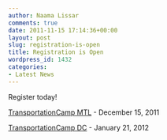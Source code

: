 ```yaml
---
author: Naama Lissar
comments: true
date: 2011-11-15 17:14:36+00:00
layout: post
slug: registration-is-open
title: Registration is Open
wordpress_id: 1432
categories:
- Latest News
---
```


Register today!

[TransportationCamp MTL](http://www.livinglabmontreal.org/tiki-index.php?page=TranspoCampMTL) - December 15, 2011

[TransportationCamp DC](http://transpocampdc.eventbrite.com/=) - January 21, 2012
